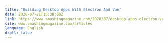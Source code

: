 ```yaml
---
title: "Building Desktop Apps With Electron And Vue"
date: 2020-07-21T15:30:00Z
link: https://www.smashingmagazine.com/2020/07/desktop-apps-electron-vue-javascript/?utm_medium=RSS&utm_source=news.12bit.vn
site: www.smashingmagazine.com/articles
language: English
draft: false
---
```

